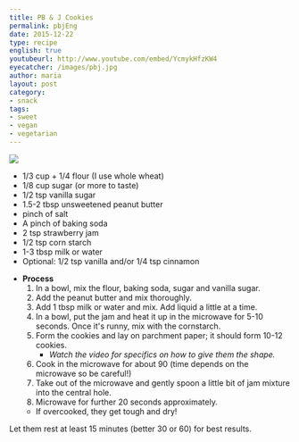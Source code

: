 ```yaml
---
title: PB & J Cookies
permalink: pbjEng
date: 2015-12-22
type: recipe
english: true
youtubeurl: http://www.youtube.com/embed/YcmykHfzKW4
eyecatcher: /images/pbj.jpg
author: maria
layout: post
category: 
- snack
tags: 
- sweet
- vegan
- vegetarian
---
```

<img src="https://farm1.staticflickr.com/517/31583269961_c5dbbd787d_o_d.jpg" />

<ul>
  <li>1/3 cup + 1/4 flour (I use whole wheat)</li>
  <li>1/8 cup sugar (or more to taste)</li>
  <li>1/2 tsp vanilla sugar</li>
  <li>1.5-2 tbsp unsweetened peanut butter</li>
  <li>pinch of salt</li>
  <li>A pinch of baking soda</li>
  <li>2 tsp strawberry jam</li>
  <li>1/2 tsp corn starch</li>
  <li>1-3 tbsp milk or water</li>
  <li>Optional: 1/2 tsp vanilla and/or 1/4 tsp cinnamon</li>
 </ul>

* **Process**
  1. In a bowl, mix the flour, baking soda, sugar and vanilla sugar.
  2. Add the peanut butter and mix thoroughly.
  3. Add 1 tbsp milk or water and mix. Add liquid a little at a time.
  4. In a bowl, put the jam and heat it up in the microwave for 5-10 seconds. Once it's runny, mix with the cornstarch.
  5. Form the cookies and lay on parchment paper; it should form 10-12 cookies.
     - _Watch the video for specifics on how to give them the shape._
  6. Cook in the microwave for about 90 (time depends on the microwave so be careful!)
  7. Take out of the microwave and gently spoon a little bit of jam mixture into the central hole. 
  8. Microwave for further 20 seconds approximately. 
    * If overcooked, they get tough and dry! 

Let them rest at least 15 minutes (better 30 or 60) for best results. 
